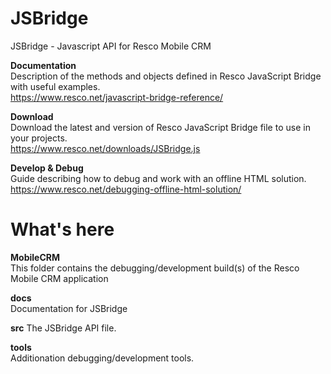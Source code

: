# JSBridge
JSBridge - Javascript API for Resco Mobile CRM

**Documentation**  
Description of the methods and objects defined in Resco JavaScript Bridge with useful examples.  
https://www.resco.net/javascript-bridge-reference/

**Download**  
Download the latest and version of Resco JavaScript Bridge file to use in your projects.  
https://www.resco.net/downloads/JSBridge.js

**Develop & Debug**  
Guide describing how to debug and work with an offline HTML solution.  
https://www.resco.net/debugging-offline-html-solution/

# What's here  

**MobileCRM**  
This folder contains the debugging/development build(s) of the Resco Mobile CRM application

**docs**  
Documentation for JSBridge

**src**
The JSBridge API file.

**tools**  
Additionation debugging/development tools.
